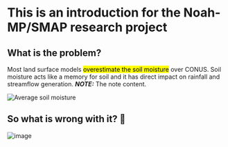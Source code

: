 # This is an introduction for the Noah-MP/SMAP research project

## What is the problem?
Most land surface models <mark>overestimate the soil moisture</mark> over CONUS. Soil moisture acts like a memory for soil and it has direct impact on rainfall and streamflow generation.
**_NOTE:_**  The note content.

![Average soil moisture](https://github.com/mfarmani95/FOSS_Weekly/assets/83543441/33f93ea3-dadc-4830-8553-eb34a6656c0f)

## So what is wrong with it? 🤔
![image](https://github.com/mfarmani95/FOSS_Weekly/assets/83543441/888c7d8f-073b-459c-8f72-152df8ffa309)





